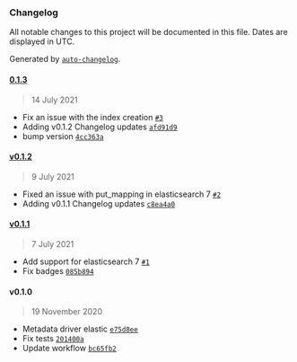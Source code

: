 ### Changelog

All notable changes to this project will be documented in this file. Dates are displayed in UTC.

Generated by [`auto-changelog`](https://github.com/CookPete/auto-changelog).

#### [0.1.3](https://github.com/nevermined-io/metadata-driver-elasticsearch/compare/v0.1.2...0.1.3)

> 14 July 2021

- Fix an issue with the index creation [`#3`](https://github.com/nevermined-io/metadata-driver-elasticsearch/pull/3)
- Adding v0.1.2 Changelog updates [`afd91d9`](https://github.com/nevermined-io/metadata-driver-elasticsearch/commit/afd91d954c3082a26e94bf6e7436d9289cc73c95)
- bump version [`4cc363a`](https://github.com/nevermined-io/metadata-driver-elasticsearch/commit/4cc363ad26a5afc4a09ed28fad8b45780e421b89)

#### [v0.1.2](https://github.com/nevermined-io/metadata-driver-elasticsearch/compare/v0.1.1...v0.1.2)

> 9 July 2021

- Fixed an issue with put_mapping in elasticsearch 7 [`#2`](https://github.com/nevermined-io/metadata-driver-elasticsearch/pull/2)
- Adding v0.1.1 Changelog updates [`c8ea4a0`](https://github.com/nevermined-io/metadata-driver-elasticsearch/commit/c8ea4a0a7eeaa7bbedf4452d880dac3d2e552b6a)

#### [v0.1.1](https://github.com/nevermined-io/metadata-driver-elasticsearch/compare/v0.1.0...v0.1.1)

> 7 July 2021

- Add support for elasticsearch 7 [`#1`](https://github.com/nevermined-io/metadata-driver-elasticsearch/pull/1)
- Fix badges [`085b894`](https://github.com/nevermined-io/metadata-driver-elasticsearch/commit/085b894c64d2a3b93702b0a24c476e32423a3170)

#### v0.1.0

> 19 November 2020

- Metadata driver elastic [`e75d8ee`](https://github.com/nevermined-io/metadata-driver-elasticsearch/commit/e75d8ee8bb517bfc38947fce01d34d30bb4f80d8)
- Fix tests [`201400a`](https://github.com/nevermined-io/metadata-driver-elasticsearch/commit/201400a1e6da80e1a9d59d8541536928b22d02b8)
- Update workflow [`bc65fb2`](https://github.com/nevermined-io/metadata-driver-elasticsearch/commit/bc65fb218eb492f1e51ec08334093c622adcb572)
